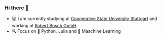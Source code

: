 ### Hi there 👋

- 💻 I am currently studying at [Cooperative State University Stuttgart](https://www.dhbw-stuttgart.de/) and working at [Robert Bosch GmbH](https://www.bosch.de/)
- 🔍 Focus on 🐍 Python, Julia and 🤖 Maschine Learning 

<!--
**TimoFeucht/TimoFeucht** is a ✨ _special_ ✨ repository because its `README.md` (this file) appears on your GitHub profile.

Here are some ideas to get you started:

- 🔭 I’m currently working on ...
- 🌱 I’m currently learning ...
- 👯 I’m looking to collaborate on ...
- 🤔 I’m looking for help with ...
- 💬 Ask me about ...
- 📫 How to reach me: ...
- 😄 Pronouns: ...
- ⚡ Fun fact: ...
-->
